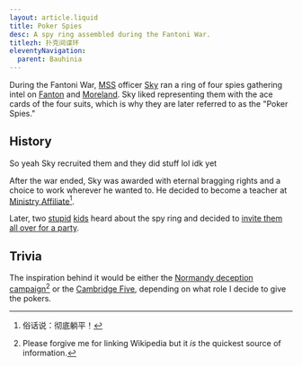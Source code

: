 ```yaml
---
layout: article.liquid
title: Poker Spies
desc: A spy ring assembled during the Fantoni War.
titlezh: 扑克间谍环
eleventyNavigation:
  parent: Bauhinia
---
```


During the Fantoni War, [MSS](/world/bauhinia/mss/) officer [Sky](/characters/sky/) ran a ring of four spies gathering intel on [Fanton](/world/fanton/) and [Moreland](/world/moreland/). Sky liked representing them with the ace cards of the four suits, which is why they are later referred to as the "Poker Spies."

## History

So yeah Sky recruited them and they did stuff lol idk yet

After the war ended, Sky was awarded with eternal bragging rights and a choice to work wherever he wanted to. He decided to become a teacher at [Ministry Affiliate](/world/bauhinia/ministry-affiliate/)[^1].

Later, two [stupid](/characters/harmony/) [kids](/characters/sugarcane/) heard about the spy ring and decided to [invite them all over for a party](/stories/poker-party/).

## Trivia

The inspiration behind it would be either the [Normandy deception campaign](https://en.wikipedia.org/wiki/Double-Cross_System)[^2] or the [Cambridge Five](https://en.wikipedia.org/wiki/Cambridge_Five), depending on what role I decide to give the pokers.

[^1]: 俗话说：彻底躺平！
[^2]: Please forgive me for linking Wikipedia but it *is* the quickest source of information.
